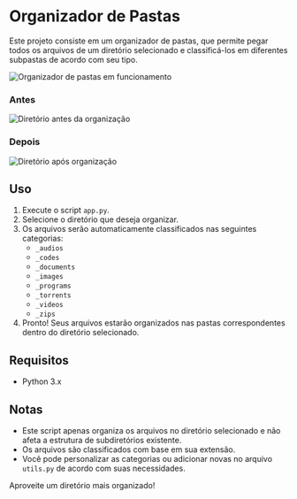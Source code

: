 # Organizador de Pastas

Este projeto consiste em um organizador de pastas, que permite pegar todos os arquivos de um diretório selecionado e classificá-los em diferentes subpastas de acordo com seu tipo.

![Organizador de pastas em funcionamento](https://i.postimg.cc/Nfwmgmvx/programa.png)

### Antes
![Diretório antes da organização](https://i.postimg.cc/BbC6Z82h/ntes.png)

### Depois
![Diretório após organização](https://i.postimg.cc/CxRFXrrr/depois.png)

## Uso

1. Execute o script `app.py`.
2. Selecione o diretório que deseja organizar.
3. Os arquivos serão automaticamente classificados nas seguintes categorias:
    - `_audios`
    - `_codes`
    - `_documents`
    - `_images`
    - `_programs`
    - `_torrents`
    - `_videos`
    - `_zips`
4. Pronto! Seus arquivos estarão organizados nas pastas correspondentes dentro do diretório selecionado.

## Requisitos

- Python 3.x

## Notas

- Este script apenas organiza os arquivos no diretório selecionado e não afeta a estrutura de subdiretórios existente.
- Os arquivos são classificados com base em sua extensão.
- Você pode personalizar as categorias ou adicionar novas no arquivo `utils.py` de acordo com suas necessidades.

Aproveite um diretório mais organizado!
